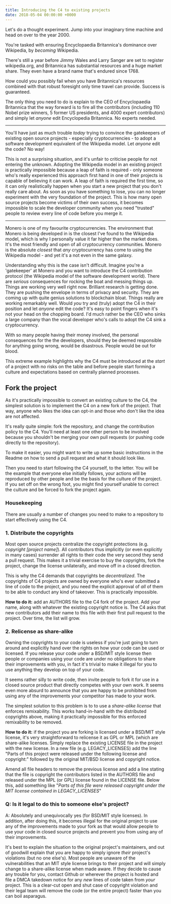 ```yaml
---
title: Introducing the C4 to existing projects
date: 2018-05-04 00:00:00 +0000
---
```

Let's do a thought experiment. Jump into your imaginary time machine and head on over to the year 2000.

You're tasked with ensuring Encyclopaedia Britannica's dominance over Wikipedia, by _becoming_ Wikipedia.

There's still a year before Jimmy Wales and Larry Sanger are set to register wikipedia.org, and Britannica has substantial resources and a huge market share. They even have a brand name that's endured since 1768.

How could you possibly fail when you have Britannica's resources combined with that robust foresight only time travel can provide. Success is guaranteed.

The only thing you need to do is explain to the CEO of Encyclopaedia Britannica that the way forward is to fire all the contributors (including 110 Nobel prize winners, 5 former US presidents, and 4000 expert contributors) and simply let _anyone_ edit Encyclopedia Britannica. No experts needed.

***

You'll have just as much trouble _today_ trying to convince the gatekeepers of existing open source projects - especially cryptocurrencies - to adopt a software development equivalent of the Wikipedia model. Let _anyone_ edit the code? No way!

This is not a surprising situation, and it's unfair to criticise people for not entering the unknown. Adopting the Wikipedia model in an existing project is practically impossible because a leap of faith is required - only someone who's really experienced this approach first hand in one of their projects is capable of believing it can work. A leap of faith is required the first time, so it can only realistically happen when you start a new project that you don't really care about. As soon as you have something to lose, you can no longer experiment with the very foundation of the project. This is how many open source projects become victims of their own success, it becomes impossible to scale the developer community when you need "trusted" people to review every line of code before you merge it.

***

Monero is one of my favourite cryptocurrencies. The  environment that Monero is being developed in is the closest I've found to the Wikipedia model, which is why I personally value it far higher than the market does. It's the most friendly and open of all cryptocurrency communities. Monero is the absolute _closest_ that _any_ cryptocurrency has come to using the Wikipedia model - and yet it's a not even in the same galaxy.

Understanding why this is the case isn't difficult. Imagine you're a 'gatekeeper' at Monero and you want to introduce the C4 contribution protocol (the Wikipedia model of the software development world). There are _serious_ consequences for rocking the boat and messing things up. Things are working very well right now. Brilliant research is getting done. They are pushing the envelope in terms of privacy and security. They are coming up with quite genius solutions to blockchain bloat. Things really are working remarkably well. Would _you_ try and (truly) adopt the C4 in their position and let _anyone_ edit the code? It's easy to point fingers when it's not your head on the chopping board. I'd much rather be the CEO who sinks a large company than the vocal developer who's calls to adopt the C4 sink a cryptocurrency. 

With so many people having their money involved, the personal consequences for the the developers, should they be deemed responsible for anything going wrong, would be disastrous.  People would be out for blood.

This extreme example highlights why the C4 must be introduced at the _start_ of a project with no risks on the table and before people start forming a culture and expectations based on  centrally planned processes.

## Fork the project

As it's practically impossible to convert an existing culture to the C4, the simplest solution is to implement the C4 on a new fork of the project. That way, anyone who likes the idea can opt-in and those who don't like the idea are not affected.

It's really quite simple: fork the repository, and change the contribution policy to the C4. You'll need at least one other person to be involved because you shouldn't be merging your own pull requests (or pushing code directly to the repository).

To make it easier, you might want to write up some basic instructions in the Readme on how to send a pull request and what it should look like.

Then you need to start following the C4 yourself, to the letter. You will be the example that everyone else initially follows, your actions will be reproduced by other people and be the basis for the culture of the project. If you set off on the wrong foot, you might find yourself unable to correct the culture and be forced to fork the project again.

### Housekeeping

There are usually a number of changes you need to make to a repository to start effectively using the C4.

### 1. Distribute the copyrights

Most open source projects centralize the copyright protections (e.g. _copyright \[project name\]_). All contributors thus implicitly (or even explicitly in many cases) surrender all rights to their code the very second they send a pull request. This makes it a trivial exercise to buy the copyrights, fork the project, change the license unilaterally, and move off in a closed direction.

This is why the C4 demands that copyrights be _decentralized_. The copyrights of C4 projects are owned by everyone who's ever submitted a line of code to the project, and you need the explicit approval of _all_ of them to be able to conduct any kind of takeover. This is practically impossible.

**How to do it:** add an AUTHORS file to the C4 fork of the project. Add your name, along with whatever the existing copyright notice is. The C4 asks that new contributors add their name to this file with their first pull request to the project. Over time, the list will grow.

### 2. Relicense as share-alike

Owning the copyrights to your code is useless if you're just going to turn around and explicitly hand over the rights on how your code can be used or licensed. If you release your code under a BSD/MIT style license then people or companies using your code are under no obligations to share their improvements with you, in fact it's trivial to make it illegal for you to use anything they develop on top of your code.

It seems rather silly to write code, then invite people to fork it for use in a closed source product that directly competes with your own work. It seems even more absurd to announce that you are happy to be prohibited from using any of the improvements your competitor has made to your work.

The simplest solution to this problem is to to use a _share-alike license_ that enforces remixability. This works hand-in-hand with the distributed copyrights  above, making it practically impossible for this enforced remixability to be removed.

**How to do it:** if the project you are forking is licensed under a BSD/MIT style license, it's very straightforward to relicense it as GPL or MPL (which are share-alike licenses. Simply replace the existing LICENSE file in the project with the new license. In a new file (e.g. LEGACY_LICENSES) add the line "Parts of this project were released under the following license and copyright:" followed by the original MIT/BSD license and copyright notice.

Amend all file headers to remove the previous license and add a line stating that the file is copyright the contributors listed in the AUTHORS file and released under the MPL (or GPL) license found in the LICENSE file. Below this, add something like "_Parts of this file were released copyright <original copyright name> under the MIT license contained in LEGACY_LICENSES_"

### Q: Is it legal to do this to someone else's project?

A: Absolutely and unequivocally yes (for BSD/MIT style licenses). In addition, after doing this, it becomes illegal for the original project to use any of the improvements made to your fork as that would allow people to use your code in closed source projects and prevent you from using any of their improvements.

It's best to explain the situation to the original project's maintainers, and out of goodwill explain that you are happy to simply ignore _their_ project's violations (but no one else's). Most people are unaware of the vulnerabilities that an MIT style license brings to their project and will simply change to a share-alike license when made aware. If they decide to cause any trouble for you, contact Github or wherever the project is hosted and file a DMCA takedown notice for any _new_ lines of code taken from _your_ project. This is a clear-cut open and shut case of copyright violation and their legal team will remove the code (or the entire project) faster than you can boil asparagus.

